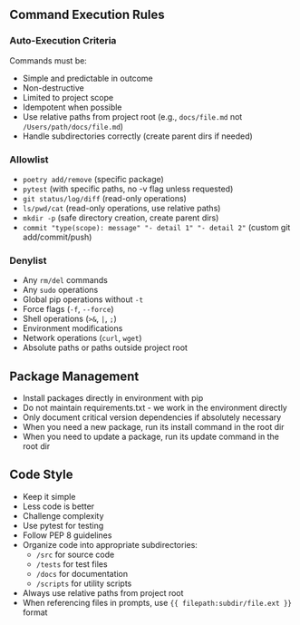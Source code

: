 ## Command Execution Rules
### Auto-Execution Criteria
Commands must be:
- Simple and predictable in outcome
- Non-destructive
- Limited to project scope
- Idempotent when possible
- Use relative paths from project root (e.g., `docs/file.md` not `/Users/path/docs/file.md`)
- Handle subdirectories correctly (create parent dirs if needed)

### Allowlist
- `poetry add/remove` (specific package)
- `pytest` (with specific paths, no -v flag unless requested)
- `git status/log/diff` (read-only operations)
- `ls/pwd/cat` (read-only operations, use relative paths)
- `mkdir -p` (safe directory creation, create parent dirs)
- `commit "type(scope): message" "- detail 1" "- detail 2"` (custom git add/commit/push)

### Denylist
- Any `rm/del` commands
- Any `sudo` operations
- Global pip operations without `-t`
- Force flags (`-f`, `--force`)
- Shell operations (`>&`, `|`, `;`)
- Environment modifications
- Network operations (`curl`, `wget`)
- Absolute paths or paths outside project root

## Package Management
- Install packages directly in environment with pip
- Do not maintain requirements.txt - we work in the environment directly
- Only document critical version dependencies if absolutely necessary
- When you need a new package, run its install command in the root dir
- When you need to update a package, run its update command in the root dir

## Code Style
- Keep it simple
- Less code is better
- Challenge complexity
- Use pytest for testing
- Follow PEP 8 guidelines
- Organize code into appropriate subdirectories:
  - `/src` for source code
  - `/tests` for test files
  - `/docs` for documentation
  - `/scripts` for utility scripts
- Always use relative paths from project root
- When referencing files in prompts, use `{{ filepath:subdir/file.ext }}` format 